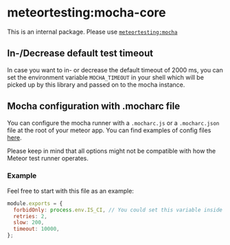 # meteortesting:mocha-core

This is an internal package. Please use [`meteortesting:mocha`](https://github.com/meteortesting/meteor-mocha)

## In-/Decrease default test timeout

In case you want to in- or decrease the default timeout of 2000 ms, you can set the environment variable `MOCHA_TIMEOUT` in your shell which will be picked up by this library and passed on to the mocha instance.

## Mocha configuration with .mocharc file
<!-- Please keep this section in sync with meteortesting:mocha package -->

You can configure the mocha runner with a `.mocharc.js` or a `.mocharc.json` file at the root of your meteor app. You can find examples of config files [here](https://github.com/mochajs/mocha/tree/master/example/config).

Please keep in mind that all options might not be compatible with how the Meteor test runner operates.

### Example

Feel free to start with this file as an example:

```js
module.exports = {
  forbidOnly: process.env.IS_CI, // You could set this variable inside your continuous integration platform
  retries: 2,
  slow: 200,
  timeout: 10000,
};
```
